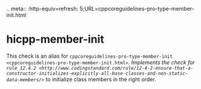 .. meta:: :http-equiv=refresh:
5;URL=cppcoreguidelines-pro-type-member-init.html

hicpp-member-init
=================

This check is an alias for
`cppcoreguidelines-pro-type-member-init <cppcoreguidelines-pro-type-member-init.html>`*.
Implements the check for
`rule 12.4.2 <http://www.codingstandard.com/rule/12-4-2-ensure-that-a-constructor-initializes-explicitly-all-base-classes-and-non-static-data-members/>`*
to initialize class members in the right order.
